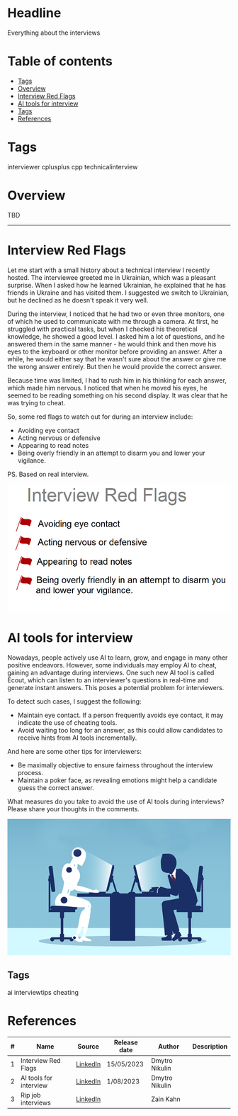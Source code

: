 # Headline
Everything about the interviews

# Table of contents
- [Tags](./Interviews.md#tags)
- [Overview](./Interviews.md#overview)
- [Interview Red Flags](./Interviews.md#interview-red-flags)
- [AI tools for interview](./Interviews.md#ai-tools-for-interview)
- [Tags](./Interviews.md#tags-1)
- [References](./Interviews.md#references)

# Tags
interviewer cplusplus cpp technicalinterview

# Overview
TBD 

---

# Interview Red Flags

Let me start with a small history about a technical interview I recently hosted. 
The interviewee greeted me in Ukrainian, which was a pleasant surprise. 
When I asked how he learned Ukrainian, he explained that he has friends in Ukraine and has visited them.
I suggested we switch to Ukrainian, but he declined as he doesn't speak it very well.

During the interview, I noticed that he had two or even three monitors, one of which he used to communicate with me through a camera.
At first, he struggled with practical tasks, but when I checked his theoretical knowledge, he showed a good level.
I asked him a lot of questions, and he answered them in the same manner - he would think and then move his eyes to the keyboard or other monitor before providing an answer.
After a while, he would either say that he wasn't sure about the answer or give me the wrong answer entirely.
But then he would provide the correct answer. 

Because time was limited, I had to rush him in his thinking for each answer, which made him nervous.
I noticed that when he moved his eyes, he seemed to be reading something on his second display. 
It was clear that he was trying to cheat.

So, some red flags to watch out for during an interview include:

- Avoiding eye contact
- Acting nervous or defensive
- Appearing to read notes
- Being overly friendly in an attempt to disarm you and lower your vigilance.

PS. Based on real interview.

<img src="./Images/InterviewRedFlags.png" alt="Interview Red Flags" />

# AI tools for interview 
Nowadays, people actively use AI to learn, grow, and engage in many other positive endeavors.
However, some individuals may employ AI to cheat, gaining an advantage during interviews.
One such new AI tool is called Ecout, which can listen to an interviewer's questions in real-time and generate instant answers.
This poses a potential problem for interviewers.

To detect such cases, I suggest the following:
- Maintain eye contact. If a person frequently avoids eye contact, it may indicate the use of cheating tools.
- Avoid waiting too long for an answer, as this could allow candidates to receive hints from AI tools incrementally.

And here are some other tips for interviewers:
- Be maximally objective to ensure fairness throughout the interview process.
- Maintain a poker face, as revealing emotions might help a candidate guess the correct answer.

What measures do you take to avoid the use of AI tools during interviews?
Please share your thoughts in the comments.

<img src="./Images/InterviewAITools.png" alt="Interview AI Tools" />

## Tags
ai interviewtips cheating

# References
| # | Name                 | Source                | Release date           |  Author                 | Description   |
| - | ---------------------|---------------------- |----------------------- | ----------------------- |:-------------:|
| 1 | Interview Red Flags | [LinkedIn](https://www.linkedin.com/posts/dimanikulin_redflags-interview-activity-7063775173203640321-fEDW?utm_source=share&utm_medium=member_desktop) | 15/05/2023 | Dmytro Nikulin | |
| 2 | AI tools for interview | [LinkedIn](https://www.linkedin.com/posts/dimanikulin_ai-interviewtips-cheating-activity-7092037033061232640-bL5J?utm_source=share&utm_medium=member_desktop) | 1/08/2023 | Dmytro Nikulin | | 
| 3 | Rip job interviews | [LinkedIn](https://www.linkedin.com/posts/zainkahn_rip-job-interviews-this-new-ai-tool-called-ugcPost-7069295920248406016-zBao?utm_source=share&utm_medium=member_desktop) | | Zain Kahn | |
